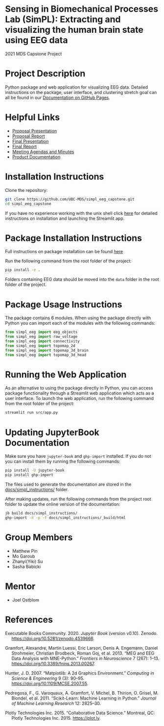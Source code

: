 
# Sensing in Biomechanical Processes Lab (SimPL): Extracting and visualizing the human brain state using EEG data

2021 MDS Capstone Project

# Project Description

Python package and web application for visualizing EEG data. Detailed
instructions on the package, user interface, and clustering stretch goal
can all be found in our [Documentation on GitHub
Pages](https://ubc-mds.github.io/simpl_eeg_capstone/eeg_objects.html).

# Helpful Links

-   [Proposal
    Presentation](https://github.com/UBC-MDS/simpl_eeg_capstone/blob/main/reports/Capstone_Proposal_Presentation.pdf)
-   [Proposal
    Report](https://github.com/UBC-MDS/simpl_eeg_capstone/blob/main/reports/Proposal.pdf)
-   [Final
    Presentation](https://github.com/UBC-MDS/simpl_eeg_capstone/blob/main/reports/Capstone_Final_Presentation.pdf)
-   [Final
    Report](https://github.com/UBC-MDS/simpl_eeg_capstone/blob/main/reports/Final_Report.pdf)
-   [Meeting Agendas and
    Minutes](https://github.com/UBC-MDS/simpl_eeg_capstone/tree/main/docs/minutes/_posts)
-   [Product
    Documentation](https://ubc-mds.github.io/simpl_eeg_capstone/)

# Installation Instructions

Clone the repository:

``` bash
git clone https://github.com/UBC-MDS/simpl_eeg_capstone.git
cd simpl_eeg_capstone
```

If you have no experience working with the unix shell click
[here](https://ubc-mds.github.io/simpl_eeg_capstone/installation.html)
for detailed instructions on installation and launching the Streamlit
app.

# Package Installation Instructions

Full instructions on package installation can be found
[here](https://ubc-mds.github.io/simpl_eeg_capstone/introduction.html)

Run the following command from the root folder of the project:

``` bash
pip install -e .
```

Folders containing EEG data should be moved into the `data` folder in
the root folder of the project.

# Package Usage Instructions

The package contains 6 modules. When using the package directly with
Python you can import each of the modules with the following commands:

``` python
from simpl_eeg import eeg_objects
from simpl_eeg import raw_voltage
from simpl_eeg import connectivity
from simpl_eeg import topomap_2d
from simpl_eeg import topomap_3d_brain
from simpl_eeg import topomap_3d_head
```

# Running the Web Application

As an alternative to using the package directly in Python, you can
access package functionality through a Streamlit web application which
acts as a user interface. To launch the web application, run the
following command from the root folder of the project:

``` bash
streamlit run src/app.py
```

# Updating JupyterBook Documentation

Make sure you have `jupyter-book` and `ghp-import` installed. If you do
not you can install them by running the following commands:

``` bash
pip install -U jupyter-book
pip install ghp-import
```

The files used to generate the documentation are stored in the
[docs/simpl_instructions/](https://github.com/UBC-MDS/simpl_eeg_capstone/tree/main/docs/simpl_instructions)
folder.

After making updates, run the following commands from the project root
folder to update the online version of the documentation:

``` bash
jb build docs/simpl_instructions/
ghp-import -n -p -f docs/simpl_instructions/_build/html
```

# Group Members

-   Matthew Pin
-   Mo Garoub
-   Zhanyi(Yiki) Su
-   Sasha Babicki

# Mentor

-   Joel Ostblom

# References

<div id="refs" class="references csl-bib-body hanging-indent">

<div id="ref-jupyterbook" class="csl-entry">

Executable Books Community. 2020. *Jupyter Book* (version v0.10).
Zenodo. <https://doi.org/10.5281/zenodo.4539666>.

</div>

<div id="ref-mne" class="csl-entry">

Gramfort, Alexandre, Martin Luessi, Eric Larson, Denis A. Engemann,
Daniel Strohmeier, Christian Brodbeck, Roman Goj, et al. 2013. “MEG and
EEG Data Analysis with MNE-Python.” *Frontiers in Neuroscience* 7 (267):
1–13. <https://doi.org/10.3389/fnins.2013.00267>.

</div>

<div id="ref-matplotlib" class="csl-entry">

Hunter, J. D. 2007. “Matplotlib: A 2d Graphics Environment.” *Computing
in Science & Engineering* 9 (3): 90–95.
<https://doi.org/10.1109/MCSE.2007.55>.

</div>

<div id="ref-scikit-learn" class="csl-entry">

Pedregosa, F., G. Varoquaux, A. Gramfort, V. Michel, B. Thirion, O.
Grisel, M. Blondel, et al. 2011. “Scikit-Learn: Machine Learning in
Python.” *Journal of Machine Learning Research* 12: 2825–30.

</div>

<div id="ref-plotly" class="csl-entry">

Plotly Technologies Inc. 2015. “Collaborative Data Science.” Montreal,
QC: Plotly Technologies Inc. 2015. <https://plot.ly>.

</div>

</div>
